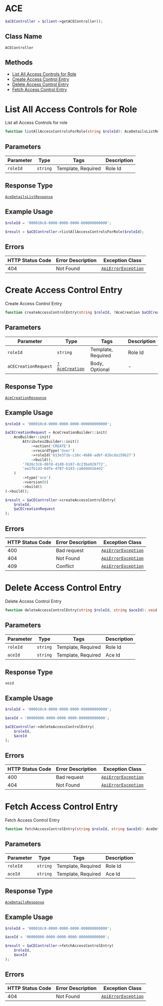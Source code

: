 # ACE

```php
$aCEController = $client->getACEController();
```

## Class Name

`ACEController`

## Methods

* [List All Access Controls for Role](../../doc/controllers/ace.md#list-all-access-controls-for-role)
* [Create Access Control Entry](../../doc/controllers/ace.md#create-access-control-entry)
* [Delete Access Control Entry](../../doc/controllers/ace.md#delete-access-control-entry)
* [Fetch Access Control Entry](../../doc/controllers/ace.md#fetch-access-control-entry)


# List All Access Controls for Role

List all Access Controls for role

```php
function listAllAccessControlsForRole(string $roleId): AceDetailsListResponse
```

## Parameters

| Parameter | Type | Tags | Description |
|  --- | --- | --- | --- |
| `roleId` | `string` | Template, Required | Role Id |

## Response Type

[`AceDetailsListResponse`](../../doc/models/ace-details-list-response.md)

## Example Usage

```php
$roleId = '000010c8-0000-0000-0000-000000000000';

$result = $aCEController->listAllAccessControlsForRole($roleId);
```

## Errors

| HTTP Status Code | Error Description | Exception Class |
|  --- | --- | --- |
| 404 | Not Found | [`ApiErrorException`](../../doc/models/api-error-exception.md) |


# Create Access Control Entry

Create Access Control Entry

```php
function createAccessControlEntry(string $roleId, ?AceCreation $aCECreationRequest = null): AceCreationResponse
```

## Parameters

| Parameter | Type | Tags | Description |
|  --- | --- | --- | --- |
| `roleId` | `string` | Template, Required | Role Id |
| `aCECreationRequest` | [`?AceCreation`](../../doc/models/ace-creation.md) | Body, Optional | - |

## Response Type

[`AceCreationResponse`](../../doc/models/ace-creation-response.md)

## Example Usage

```php
$roleId = '000010c8-0000-0000-0000-000000000000';

$aCECreationRequest = AceCreationBuilder::init(
    AceBuilder::init(
        Attributes2Builder::init()
            ->action('CREATE')
            ->recordType('User')
            ->roleId('813e371b-c16c-4b86-adbf-82bcda159b27')
            ->build(),
        '7826c3cb-d6fd-41d0-b187-dc23ba928772',
        'ee2fb143-6dfe-4787-b183-ca8ddd4164d2'
    )
        ->type('ace')
        ->version(0)
        ->build()
)->build();

$result = $aCEController->createAccessControlEntry(
    $roleId,
    $aCECreationRequest
);
```

## Errors

| HTTP Status Code | Error Description | Exception Class |
|  --- | --- | --- |
| 400 | Bad request | [`ApiErrorException`](../../doc/models/api-error-exception.md) |
| 404 | Not Found | [`ApiErrorException`](../../doc/models/api-error-exception.md) |
| 409 | Conflict | [`ApiErrorException`](../../doc/models/api-error-exception.md) |


# Delete Access Control Entry

Delete Access Control Entry

```php
function deleteAccessControlEntry(string $roleId, string $aceId): void
```

## Parameters

| Parameter | Type | Tags | Description |
|  --- | --- | --- | --- |
| `roleId` | `string` | Template, Required | Role Id |
| `aceId` | `string` | Template, Required | Ace Id |

## Response Type

`void`

## Example Usage

```php
$roleId = '000010c8-0000-0000-0000-000000000000';

$aceId = '00000806-0000-0000-0000-000000000000';

$aCEController->deleteAccessControlEntry(
    $roleId,
    $aceId
);
```

## Errors

| HTTP Status Code | Error Description | Exception Class |
|  --- | --- | --- |
| 400 | Bad request | [`ApiErrorException`](../../doc/models/api-error-exception.md) |
| 404 | Not Found | [`ApiErrorException`](../../doc/models/api-error-exception.md) |


# Fetch Access Control Entry

Fetch Access Control Entry

```php
function fetchAccessControlEntry(string $roleId, string $aceId): AceDetailsResponse
```

## Parameters

| Parameter | Type | Tags | Description |
|  --- | --- | --- | --- |
| `roleId` | `string` | Template, Required | Role Id |
| `aceId` | `string` | Template, Required | Ace Id |

## Response Type

[`AceDetailsResponse`](../../doc/models/ace-details-response.md)

## Example Usage

```php
$roleId = '000010c8-0000-0000-0000-000000000000';

$aceId = '00000806-0000-0000-0000-000000000000';

$result = $aCEController->fetchAccessControlEntry(
    $roleId,
    $aceId
);
```

## Errors

| HTTP Status Code | Error Description | Exception Class |
|  --- | --- | --- |
| 404 | Not Found | [`ApiErrorException`](../../doc/models/api-error-exception.md) |

